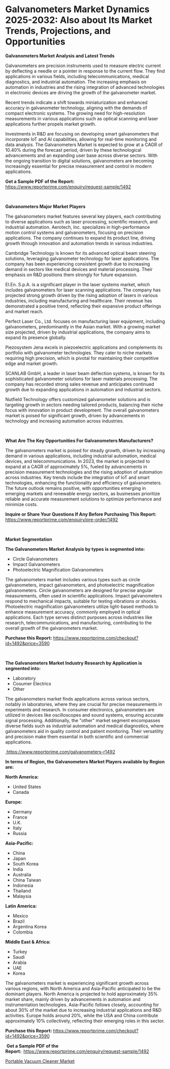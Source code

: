 <p><h1>Galvanometers Market Dynamics 2025-2032: Also about Its Market Trends, Projections, and Opportunities</h1></p><p><strong>Galvanometers Market Analysis and Latest Trends</strong></p>
<p><p>Galvanometers are precision instruments used to measure electric current by deflecting a needle or a pointer in response to the current flow. They find applications in various fields, including telecommunications, medical diagnostics, and industrial automation. The increasing emphasis on automation in industries and the rising integration of advanced technologies in electronic devices are driving the growth of the galvanometer market.</p><p>Recent trends indicate a shift towards miniaturization and enhanced accuracy in galvanometer technology, aligning with the demands of compact electronic systems. The growing need for high-resolution measurements in various applications such as optical scanning and laser applications further propels market growth. </p><p>Investments in R&D are focusing on developing smart galvanometers that incorporate IoT and AI capabilities, allowing for real-time monitoring and data analysis. The Galvanometers Market is expected to grow at a CAGR of 10.40% during the forecast period, driven by these technological advancements and an expanding user base across diverse sectors. With the ongoing transition to digital solutions, galvanometers are becoming increasingly essential for precise measurement and control in modern applications.</p></p>
<p><strong>Get a Sample PDF of the Report:&nbsp;</strong> <a href="https://www.reportprime.com/enquiry/request-sample/1492?utm_campaign=3549&utm_medium=2&utm_source=Github&utm_content=ia&utm_term=18032025&utm_id=galvanometers">https://www.reportprime.com/enquiry/request-sample/1492</a></p>
<p>&nbsp;</p>
<p><strong>Galvanometers Major Market Players</strong></p>
<p><p>The galvanometers market features several key players, each contributing to diverse applications such as laser processing, scientific research, and industrial automation. Aerotech, Inc. specializes in high-performance motion control systems and galvanometers, focusing on precision applications. The company continues to expand its product line, driving growth through innovation and automation trends in various industries.</p><p>Cambridge Technology is known for its advanced optical beam steering solutions, leveraging galvanometer technology for laser applications. The company has been experiencing consistent growth due to increasing demand in sectors like medical devices and material processing. Their emphasis on R&D positions them strongly for future expansion.</p><p>El.En. S.p.A. is a significant player in the laser systems market, which includes galvanometers for laser scanning applications. The company has projected strong growth driven by the rising adoption of lasers in various industries, including manufacturing and healthcare. Their revenue has demonstrated a positive trend, reflecting their expansive product offerings and market reach.</p><p>Perfect Laser Co., Ltd. focuses on manufacturing laser equipment, including galvanometers, predominantly in the Asian market. With a growing market size projected, driven by industrial applications, the company aims to expand its presence globally.</p><p>Piezosystem Jena excels in piezoelectric applications and complements its portfolio with galvanometer technologies. They cater to niche markets requiring high precision, which is pivotal for maintaining their competitive edge and market growth.</p><p>SCANLAB GmbH, a leader in laser beam deflection systems, is known for its sophisticated galvanometer solutions for laser materials processing. The company has recorded strong sales revenue and anticipates continued growth due to expanding applications in automation and industrial sectors.</p><p>Nutfield Technology offers customized galvanometer solutions and is targeting growth in sectors needing tailored products, balancing their niche focus with innovation in product development. The overall galvanometers market is poised for significant growth, driven by advancements in technology and increasing automation across industries.</p></p>
<p>&nbsp;</p>
<p><strong>What Are The Key Opportunities For Galvanometers Manufacturers?</strong></p>
<p><p>The galvanometers market is poised for steady growth, driven by increasing demand in various applications, including industrial automation, medical devices, and telecommunications. In 2023, the market is projected to expand at a CAGR of approximately 5%, fueled by advancements in precision measurement technologies and the rising adoption of automation across industries. Key trends include the integration of IoT and smart technologies, enhancing the functionality and efficiency of galvanometers. The future outlook remains positive, with opportunities emerging in emerging markets and renewable energy sectors, as businesses prioritize reliable and accurate measurement solutions to optimize performance and minimize costs.</p></p>
<p><strong>Inquire or Share Your Questions If Any Before Purchasing This Report:</strong> <a href="https://www.reportprime.com/enquiry/pre-order/1492?utm_campaign=3549&utm_medium=2&utm_source=Github&utm_content=ia&utm_term=18032025&utm_id=galvanometers">https://www.reportprime.com/enquiry/pre-order/1492</a></p>
<p>&nbsp;</p>
<p><strong>Market Segmentation</strong></p>
<p><strong>The Galvanometers Market Analysis by types is segmented into:</strong></p>
<p><ul><li>Circle Galvanometers</li><li>Impact Galvanometers</li><li>Photoelectric Magnification Galvanometers</li></ul></p>
<p><p>The galvanometers market includes various types such as circle galvanometers, impact galvanometers, and photoelectric magnification galvanometers. Circle galvanometers are designed for precise angular measurements, often used in scientific applications. Impact galvanometers respond to mechanical impacts, suitable for testing vibrations or shocks. Photoelectric magnification galvanometers utilize light-based methods to enhance measurement accuracy, commonly employed in optical applications. Each type serves distinct purposes across industries like research, telecommunications, and manufacturing, contributing to the overall growth of the galvanometers market.</p></p>
<p><strong>Purchase this Report:&nbsp;</strong><a href="https://www.reportprime.com/checkout?id=1492&price=3590&utm_campaign=3549&utm_medium=2&utm_source=Github&utm_content=ia&utm_term=18032025&utm_id=galvanometers">https://www.reportprime.com/checkout?id=1492&price=3590</a></p>
<p>&nbsp;</p>
<p><strong>The Galvanometers Market Industry Research by Application is segmented into:</strong></p>
<p><ul><li>Laboratory</li><li>Cosumer Electrics</li><li>Other</li></ul></p>
<p><p>The galvanometers market finds applications across various sectors, notably in laboratories, where they are crucial for precise measurements in experiments and research. In consumer electronics, galvanometers are utilized in devices like oscilloscopes and sound systems, ensuring accurate signal processing. Additionally, the "other" market segment encompasses diverse fields such as industrial automation and medical diagnostics, where galvanometers aid in quality control and patient monitoring. Their versatility and precision make them essential in both scientific and commercial applications.</p></p>
<p><a href="https://www.reportprime.com/galvanometers-r1492?utm_campaign=3549&utm_medium=2&utm_source=Github&utm_content=ia&utm_term=18032025&utm_id=galvanometers">&nbsp;https://www.reportprime.com/galvanometers-r1492</a></p>
<p><strong>In terms of Region, the Galvanometers Market Players available by Region are:</strong></p>
<p>
    <p> <strong> North America: </strong>
        <ul>
            <li>United States</li>
            <li>Canada</li>
        </ul>
        </p> 
    <p> <strong> Europe: </strong>
        <ul>
            <li>Germany</li>
            <li>France</li>
            <li>U.K.</li>
            <li>Italy</li>
            <li>Russia</li>
        </ul>
        </p> 
    <p> <strong> Asia-Pacific: </strong>
        <ul>
            <li>China</li>
            <li>Japan</li>
            <li>South Korea</li>
            <li>India</li>
            <li>Australia</li>
            <li>China Taiwan</li>
            <li>Indonesia</li>
            <li>Thailand</li>
            <li>Malaysia</li>
        </ul>
        </p> 
    <p> <strong> Latin America: </strong>
        <ul>
            <li>Mexico</li>
            <li>Brazil</li>
            <li>Argentina Korea</li>
            <li>Colombia</li>
        </ul>
        </p> 
    <p> <strong> Middle East & Africa: </strong>
        <ul>
            <li>Turkey</li>
            <li>Saudi</li>
            <li>Arabia</li>
            <li>UAE</li>
            <li>Korea</li>
        </ul>
    </p>
    </p>
<p><p>The galvanometers market is experiencing significant growth across various regions, with North America and Asia-Pacific anticipated to be the dominant players. North America is projected to hold approximately 35% market share, mainly driven by advancements in automation and instrumentation technologies. Asia-Pacific follows closely, accounting for about 30% of the market due to increasing industrial applications and R&D activities. Europe holds around 20%, while the USA and China contribute approximately 10% collectively, reflecting their emerging roles in this sector.</p></p>
<p><strong>Purchase this Report: </strong><a href="https://www.reportprime.com/checkout?id=1492&price=3590&utm_campaign=3549&utm_medium=2&utm_source=Github&utm_content=ia&utm_term=18032025&utm_id=galvanometers">https://www.reportprime.com/checkout?id=1492&price=3590</a></p>
<p>&nbsp;<strong>Get a Sample PDF of the Report:&nbsp;&nbsp;</strong><a href="https://www.reportprime.com/enquiry/request-sample/1492?utm_campaign=3549&utm_medium=2&utm_source=Github&utm_content=ia&utm_term=18032025&utm_id=galvanometers">https://www.reportprime.com/enquiry/request-sample/1492</a></p>
<p><strong></strong></p>
<p><p><a href="https://github.com/paulierasho/Market-Research-Report-List-1/blob/main/portable-vacuum-cleaner-market.md?utm_campaign=3549&utm_medium=2&utm_source=Github&utm_content=ia&utm_term=18032025&utm_id=galvanometers">Portable Vacuum Cleaner Market</a></p></p>